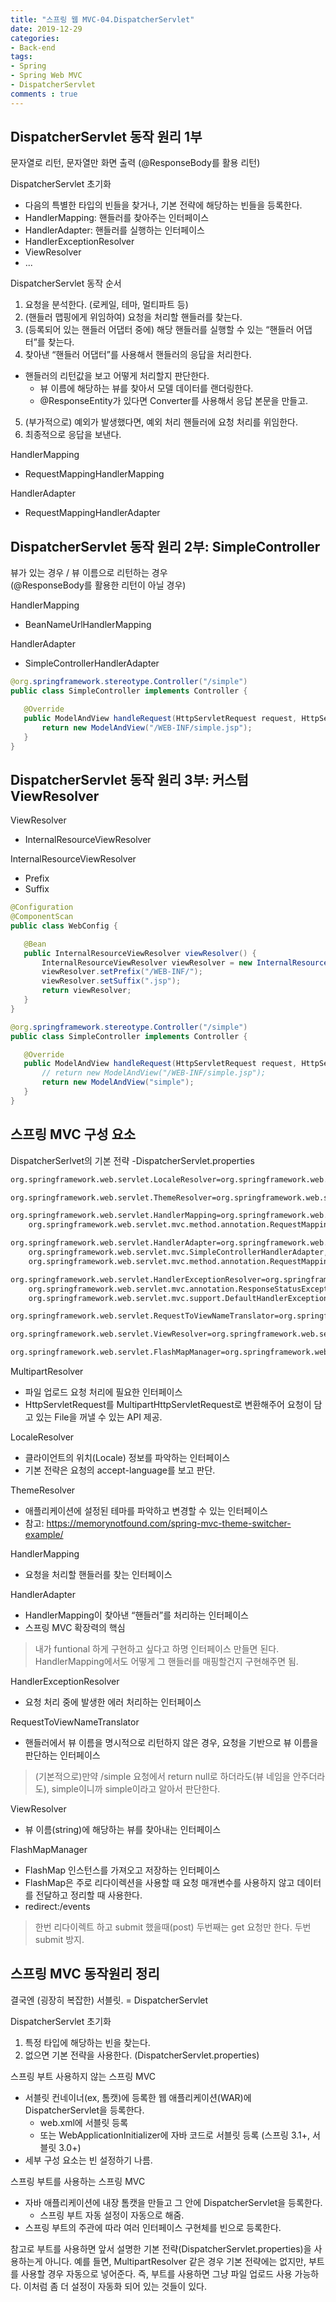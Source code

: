 ```yaml
---
title: "스프링 웹 MVC-04.DispatcherServlet"
date: 2019-12-29
categories: 
- Back-end
tags:
- Spring 
- Spring Web MVC
- DispatcherServlet
comments : true
---
```


## DispatcherServlet 동작 원리 1부
문자열로 리턴, 문자열만 화면 출력
(@ResponseBody를 활용 리턴)


DispatcherServlet 초기화
- 다음의 특별한 타입의 빈들을 찾거나, 기본 전략에 해당하는 빈들을 등록한다.
- HandlerMapping: 핸들러를 찾아주는 인터페이스
- HandlerAdapter: 핸들러를 실행하는 인터페이스
- HandlerExceptionResolver
- ViewResolver
- ...


DispatcherServlet 동작 순서
1. 요청을 분석한다. (로케일, 테마, 멀티파트 등)
2. (핸들러 맵핑에게 위임하여) 요청을 처리할 핸들러를 찾는다. 
3. (등록되어 있는 핸들러 어댑터 중에) 해당 핸들러를 실행할 수 있는 “핸들러 어댑터”를 찾는다.
4. 찾아낸 “핸들러 어댑터”를 사용해서 핸들러의 응답을 처리한다.
  - 핸들러의 리턴값을 보고 어떻게 처리할지 판단한다.
    - 뷰 이름에 해당하는 뷰를 찾아서 모델 데이터를 랜더링한다.
    - @ResponseEntity가 있다면 Converter를 사용해서 응답 본문을 만들고.
5. (부가적으로) 예외가 발생했다면, 예외 처리 핸들러에 요청 처리를 위임한다.
6. 최종적으로 응답을 보낸다.

HandlerMapping
- RequestMappingHandlerMapping

HandlerAdapter
- RequestMappingHandlerAdapter


## DispatcherServlet 동작 원리 2부: SimpleController
뷰가 있는 경우 / 뷰 이름으로 리턴하는 경우        
(@ResponseBody를 활용한 리턴이 아닐 경우)          


HandlerMapping
- BeanNameUrlHandlerMapping

HandlerAdapter
- SimpleControllerHandlerAdapter

~~~java
@org.springframework.stereotype.Controller("/simple")
public class SimpleController implements Controller {

   @Override
   public ModelAndView handleRequest(HttpServletRequest request, HttpServletResponse response) throws Exception {
       return new ModelAndView("/WEB-INF/simple.jsp");
   }
}
~~~


## DispatcherServlet 동작 원리 3부: 커스텀 ViewResolver


ViewResolver
- InternalResourceViewResolver

InternalResourceViewResolver
- Prefix
- Suffix

~~~ java
@Configuration
@ComponentScan
public class WebConfig {

   @Bean
   public InternalResourceViewResolver viewResolver() {
       InternalResourceViewResolver viewResolver = new InternalResourceViewResolver();
       viewResolver.setPrefix("/WEB-INF/");
       viewResolver.setSuffix(".jsp");
       return viewResolver;
   }
}
~~~
~~~java
@org.springframework.stereotype.Controller("/simple")
public class SimpleController implements Controller {

   @Override
   public ModelAndView handleRequest(HttpServletRequest request, HttpServletResponse response) throws Exception {
       // return new ModelAndView("/WEB-INF/simple.jsp");
       return new ModelAndView("simple");
   }
}
~~~



## 스프링 MVC 구성 요소

DispatcherSerlvet의 기본 전략
-DispatcherServlet.properties
~~~xml
org.springframework.web.servlet.LocaleResolver=org.springframework.web.servlet.i18n.AcceptHeaderLocaleResolver

org.springframework.web.servlet.ThemeResolver=org.springframework.web.servlet.theme.FixedThemeResolver

org.springframework.web.servlet.HandlerMapping=org.springframework.web.servlet.handler.BeanNameUrlHandlerMapping,\
	org.springframework.web.servlet.mvc.method.annotation.RequestMappingHandlerMapping

org.springframework.web.servlet.HandlerAdapter=org.springframework.web.servlet.mvc.HttpRequestHandlerAdapter,\
	org.springframework.web.servlet.mvc.SimpleControllerHandlerAdapter,\
	org.springframework.web.servlet.mvc.method.annotation.RequestMappingHandlerAdapter

org.springframework.web.servlet.HandlerExceptionResolver=org.springframework.web.servlet.mvc.method.annotation.ExceptionHandlerExceptionResolver,\
	org.springframework.web.servlet.mvc.annotation.ResponseStatusExceptionResolver,\
	org.springframework.web.servlet.mvc.support.DefaultHandlerExceptionResolver

org.springframework.web.servlet.RequestToViewNameTranslator=org.springframework.web.servlet.view.DefaultRequestToViewNameTranslator

org.springframework.web.servlet.ViewResolver=org.springframework.web.servlet.view.InternalResourceViewResolver

org.springframework.web.servlet.FlashMapManager=org.springframework.web.servlet.support.SessionFlashMapManager
~~~


MultipartResolver
- 파일 업로드 요청 처리에 필요한 인터페이스
- HttpServletRequest를 MultipartHttpServletRequest로 변환해주어 요청이 담고 있는 File을 꺼낼 수 있는 API 제공.

LocaleResolver
- 클라이언트의 위치(Locale) 정보를 파악하는 인터페이스
- 기본 전략은 요청의 accept-language를 보고 판단.

ThemeResolver
- 애플리케이션에 설정된 테마를 파악하고  변경할 수 있는 인터페이스
- 참고: https://memorynotfound.com/spring-mvc-theme-switcher-example/

HandlerMapping
- 요청을 처리할 핸들러를 찾는 인터페이스

HandlerAdapter
- HandlerMapping이 찾아낸 “핸들러”를 처리하는 인터페이스
- 스프링 MVC 확장력의 핵심
>내가 funtional 하게 구현하고 싶다고 하명 인터페이스 만들면 된다. HandlerMapping에서도 어떻게 그 핸들러를 매핑할건지 구현해주면 됨.

HandlerExceptionResolver
- 요청 처리 중에 발생한 에러 처리하는 인터페이스

RequestToViewNameTranslator
- 핸들러에서 뷰 이름을 명시적으로 리턴하지 않은 경우, 요청을 기반으로 뷰 이름을 판단하는 인터페이스
> (기본적으로)만약 /simple 요청에서 return null로 하더라도(뷰 네임을 안주더라도), simple이니까 simple이라고 알아서 판단한다. 

ViewResolver
- 뷰 이름(string)에 해당하는 뷰를 찾아내는 인터페이스

FlashMapManager
- FlashMap 인스턴스를 가져오고 저장하는 인터페이스
- FlashMap은 주로 리다이렉션을 사용할 때 요청 매개변수를 사용하지 않고 데이터를 전달하고 정리할 때 사용한다.
- redirect:/events
> 한번 리다이렉트 하고 submit 했을때(post) 두번째는 get 요청만 한다.
두번 submit 방지. 



## 스프링 MVC 동작원리 정리

결국엔 (굉장히 복잡한) 서블릿.
= DispatcherServlet

DispatcherServlet 초기화
1. 특정 타입에 해당하는 빈을 찾는다.
2. 없으면 기본 전략을 사용한다. (DispatcherServlet.properties)


스프링 부트 사용하지 않는 스프링 MVC
- 서블릿 컨네이너(ex, 톰캣)에 등록한 웹 애플리케이션(WAR)에 DispatcherServlet을 등록한다.
  - web.xml에 서블릿 등록
  - 또는 WebApplicationInitializer에 자바 코드로 서블릿 등록 (스프링 3.1+, 서블릿 3.0+)
- 세부 구성 요소는 빈 설정하기 나름.


스프링 부트를 사용하는 스프링 MVC
- 자바 애플리케이션에 내장 톰캣을 만들고 그 안에 DispatcherServlet을 등록한다.
  - 스프링 부트 자동 설정이 자동으로 해줌.
- 스프링 부트의 주관에 따라 여러 인터페이스 구현체를 빈으로 등록한다.

참고로 부트를 사용하면 앞서 설명한 기본 전략(DispatcherServlet.properties)을 사용하는게 아니다. 
예를 들면, MultipartResolver 같은 경우 기본 전략에는 없지만, 부트를 사용할 경우 자동으로 넣어준다.
즉, 부트를 사용하면 그냥 파일 업로드 사용 가능하다. 
이처럼 좀 더 설정이 자동화 되어 있는 것들이 있다.
